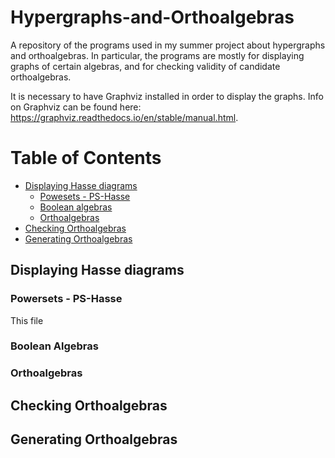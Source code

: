 # Hypergraphs-and-Orthoalgebras
A repository of the programs used in my summer project about hypergraphs and orthoalgebras. In particular, the programs are mostly for displaying graphs of certain algebras, and for checking validity of candidate orthoalgebras.

It is necessary to have Graphviz installed in order to display the graphs. Info on Graphviz can be found here: https://graphviz.readthedocs.io/en/stable/manual.html.

# Table of Contents
- [Displaying Hasse diagrams](#displaying-hasse-diagrams)
  * [Powesets - PS-Hasse](#powersets-ps-hasse)
  * [Boolean algebras](#boolean-algebras) 
  * [Orthoalgebras](#orthoalgebras) 
- [Checking Orthoalgebras](#checking-orthoalgebras)
- [Generating Orthoalgebras](#generating-orthoalgebras) 


## Displaying Hasse diagrams

### Powersets - PS-Hasse
This file 

### Boolean Algebras

### Orthoalgebras



## Checking Orthoalgebras

## Generating Orthoalgebras


